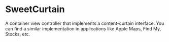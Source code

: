 # SweetCurtain
A container view controller that implements a content-curtain interface. You can find a similar implementation in applications like Apple Maps, Find My, Stocks, etc.
